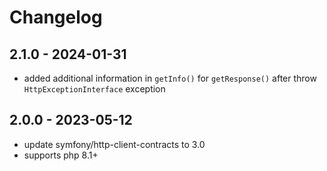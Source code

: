 # Changelog

## 2.1.0 - 2024-01-31

- added additional information in `getInfo()` for `getResponse()` after throw `HttpExceptionInterface` exception

## 2.0.0 - 2023-05-12

- update symfony/http-client-contracts to 3.0
- supports php 8.1+
